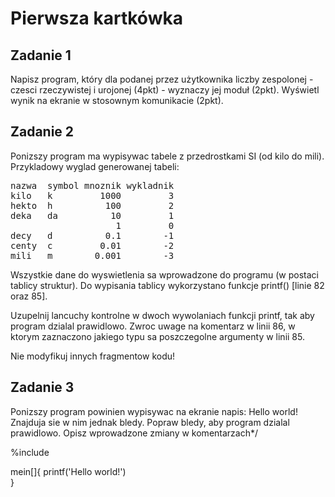 # Pierwsza kartkówka

## Zadanie 1
Napisz program, który dla podanej przez użytkownika
liczby zespolonej - czesci rzeczywistej i urojonej (4pkt) - wyznaczy jej moduł (2pkt).
Wyświetl wynik na ekranie w stosownym komunikacie (2pkt).


## Zadanie 2
Ponizszy program ma wypisywac tabele z przedrostkami SI (od kilo do mili).
Przykladowy wyglad generowanej tabeli:

<pre>
nazwa  symbol mnoznik wykladnik
kilo   k         1000         3
hekto  h          100         2
deka   da          10         1
                    1         0
decy   d          0.1        -1
centy  c         0.01        -2
mili   m        0.001        -3
</pre>

Wszystkie dane do wyswietlenia sa wprowadzone do programu (w postaci tablicy struktur).
Do wypisania tablicy wykorzystano funkcje printf() [linie 82 oraz 85].

Uzupelnij lancuchy kontrolne w dwoch wywolaniach funkcji printf,
tak aby program dzialal prawidlowo.
Zwroc uwage na komentarz w linii 86, w ktorym zaznaczono jakiego
typu sa poszczegolne argumenty w linii 85.

Nie modyfikuj innych fragmentow kodu!

## Zadanie 3
Ponizszy program powinien wypisywac na ekranie napis: Hello world!
Znajduja sie w nim jednak bledy.
Popraw bledy, aby program dzialal prawidlowo.
Opisz wprowadzone zmiany w komentarzach*/

<pra>
%include <studio.h> 

mein[]{
    printf('Hello world!')      
}
</pra>
